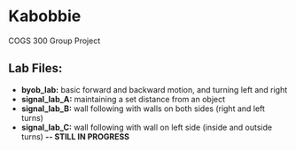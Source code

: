 # Kabobbie
COGS 300 Group Project

## Lab Files:
- **byob_lab:** basic forward and backward motion, and turning left and right
- **signal_lab_A:** maintaining a set distance from an object
- **signal_lab_B:** wall following with walls on both sides (right and left turns)
- **signal_lab_C:** wall following with wall on left side (inside and outside turns) **-- STILL IN PROGRESS**

